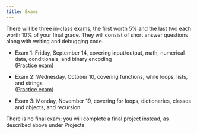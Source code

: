 ```yaml
---
title: Exams
---
```


There will be three in-class exams, the first worth 5% and the last
two each worth 10% of your final grade. They will consist of short
answer questions along with writing and debugging code.

- Exam 1: Friday, September 14, covering input/output, math, numerical
  data, conditionals, and binary encoding  
  ([Practice exam](static/exam1-practice-f18.pdf))

- Exam 2: Wednesday, October 10, covering functions, while loops,
  lists, and strings  
  ([Practice exam](static/exam2-practice-f18.pdf))
  <!-- [In-class code from practice exam](static/exam2-practice.py)) -->

<!-- ; [Practice exam solution code](static/exam2-practice.py); [Bonus functions](http://mgoadric.github.io/csci150/homework/bonusfunctions.html) due Wednesday after spring break (March 29)) -\-> -->

- Exam 3: Monday, November 19, covering for loops, dictionaries,
    classes and objects, and recursion

    <!-- ([Practice problems](static/exam3-practice-s18.pdf), -->
    <!-- [tracing template](static/heap-tracing-template.pdf), [Practice -->
    <!-- problem solutions](static/exam3-practice-s18-solutions.pdf)) -->

There is no final exam; you will complete a final project instead, as
described above under Projects.
